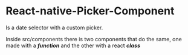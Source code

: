 # React-native-Picker-Component
Is a date selector with a custom picker.

Inside src/components there is two components that do the same, one made with a ***function*** and the other with a react ***class***
